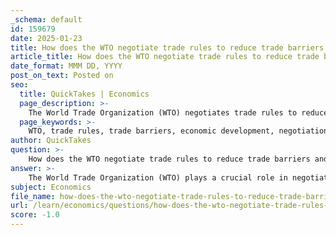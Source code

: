 ```yaml
---
_schema: default
id: 159679
date: 2025-01-23
title: How does the WTO negotiate trade rules to reduce trade barriers and support economic development?
article_title: How does the WTO negotiate trade rules to reduce trade barriers and support economic development?
date_format: MMM DD, YYYY
post_on_text: Posted on
seo:
  title: QuickTakes | Economics
  page_description: >-
    The World Trade Organization (WTO) negotiates trade rules to reduce trade barriers and support economic development through a framework of agreements, facilitating negotiations among member countries, providing technical assistance, advocating for trade liberalization, ensuring transparency, and resolving disputes.
  page_keywords: >-
    WTO, trade rules, trade barriers, economic development, negotiation process, Doha Development Agenda, technical assistance, capacity building, trade liberalization, monitoring, transparency, dispute resolution
author: QuickTakes
question: >-
    How does the WTO negotiate trade rules to reduce trade barriers and support economic development?
answer: >-
    The World Trade Organization (WTO) plays a crucial role in negotiating trade rules aimed at reducing trade barriers and supporting economic development. Here’s how the WTO approaches this task:\n\n1. **Framework of Agreements**: The WTO operates under a series of agreements that cover goods, services, and intellectual property. These agreements are designed to promote nondiscrimination and facilitate trade liberalization. They outline the principles of liberalization, the commitments of member countries to lower customs tariffs and other trade barriers, and the procedures for settling disputes. This framework ensures that trade is conducted fairly and predictably.\n\n2. **Negotiation Process**: The WTO was established following decades of negotiations aimed at progressively reducing obstacles to trade. The organization facilitates negotiations among its 153 member countries, helping to open markets where trade barriers exist. The ongoing Doha Development Agenda, initiated in 2001, is an example of a comprehensive negotiation effort aimed at addressing the needs of developing countries while promoting global trade.\n\n3. **Technical Assistance and Capacity Building**: The WTO provides technical assistance and training to developing countries, helping them build their trade capacity and better integrate into the global trading system. This support is essential for fostering economic development and reducing trade disparities, enabling these countries to participate more effectively in international trade.\n\n4. **Promotion of Trade Liberalization**: The WTO actively advocates for trade liberalization as a means to enhance economic growth and development. By encouraging member countries to lower trade barriers, the organization aims to create a more open and competitive global market, which can lead to increased trade volumes and economic benefits for all participating nations.\n\n5. **Monitoring and Transparency**: The WTO requires member governments to make their trade policies transparent by notifying the organization about changes and implementations. This transparency is vital for ensuring that trade rules are correctly applied and enforced, fostering trust among member nations.\n\n6. **Dispute Resolution**: The WTO provides mechanisms for resolving trade disputes, which helps maintain stability in international trade relations. By offering a structured process for addressing grievances, the WTO ensures that trade rules are upheld and that countries can resolve conflicts without resorting to unilateral measures.\n\nIn summary, the WTO's negotiation of trade rules is a multifaceted process that involves establishing a robust framework of agreements, facilitating negotiations, providing technical assistance, promoting trade liberalization, ensuring transparency, and resolving disputes. These efforts collectively support economic development and help reduce trade barriers, ultimately contributing to a more equitable global trading system.
subject: Economics
file_name: how-does-the-wto-negotiate-trade-rules-to-reduce-trade-barriers-and-support-economic-development.md
url: /learn/economics/questions/how-does-the-wto-negotiate-trade-rules-to-reduce-trade-barriers-and-support-economic-development
score: -1.0
---
```


&nbsp;